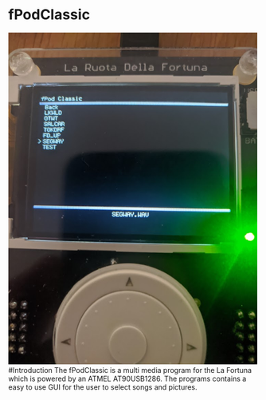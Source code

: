 # fPodClassic
<img src="fPod.jpg" width="500" >
#Introduction 
The fPodClassic is a multi media program for the La Fortuna which is powered by an ATMEL AT90USB1286. The programs contains a easy to use GUI for the user to select songs and pictures.
